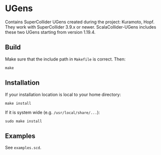 # UGens

Contains SuperCollider UGens created during the project: Kuramoto, Hopf.
They work with SuperCollider 3.9.x or newer.
ScalaCollider-UGens includes these two UGens starting from version 1.19.4.

## Build

Make sure that the include path in `Makefile` is correct. Then:

    make

## Installation

If your installation location is local to your home directory:

    make install

If it is system wide (e.g. `/usr/local/share/...`):

    sudo make install

## Examples

See ```examples.scd```.
